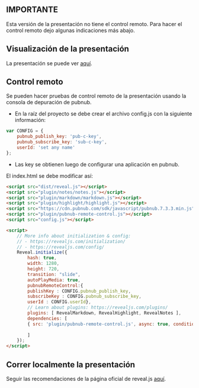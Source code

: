 ## IMPORTANTE

Esta versión de la presentación no tiene el control remoto. Para 
hacer el control remoto dejo algunas indicaciones más abajo.

## Visualización de la presentación

La presentación se puede ver [aquí](https://juanferfranco.github.io//trayectos3Cs2023-20/).

## Control remoto

Se pueden hacer pruebas de control remoto de la presentación usando la consola de depuración de pubnub.

* En la raíz del proyecto se debe crear el archivo config.js con la siguiente información:

```js
var CONFIG = {
    pubnub_publish_key: 'pub-c-key',
    pubnub_subscribe_key: 'sub-c-key',
    userId: 'set any name'
};
```
* Las key se obtienen luego de configurar una aplicación en pubnub.

El index.html se debe modificar así:

```html
<script src="dist/reveal.js"></script>
<script src="plugin/notes/notes.js"></script>
<script src="plugin/markdown/markdown.js"></script>
<script src="plugin/highlight/highlight.js"></script>
<script src="https://cdn.pubnub.com/sdk/javascript/pubnub.7.3.3.min.js"></script>
<script src="plugin/pubnub-remote-control.js"></script>
<script src="config.js"></script>

<script>
    // More info about initialization & config:
    // - https://revealjs.com/initialization/
    // - https://revealjs.com/config/
    Reveal.initialize({
        hash: true,
        width: 1280,
        height: 720,
        transition: "slide",
        autoPlayMedia: true,
        pubnubRemoteControl:{
        publishKey : CONFIG.pubnub_publish_key,
        subscribeKey : CONFIG.pubnub_subscribe_key,
        userId : CONFIG.userId},
        // Learn about plugins: https://revealjs.com/plugins/
        plugins: [ RevealMarkdown, RevealHighlight, RevealNotes ],
        dependencies: [
        { src: 'plugin/pubnub-remote-control.js', async: true, condition: function() { return !!document.body.classList; } },
        
        ]
    });
</script>
```

## Correr localmente la presentación

Seguir las recomendaciones de la página oficial de reveal.js [aquí](https://revealjs.com/installation/#full-setup).  
